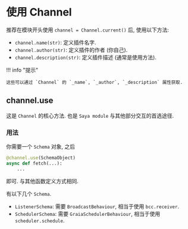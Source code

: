 # 使用 Channel

推荐在模块开头使用 `channel = Channel.current()` 后, 使用以下方法:

-   `channel.name(str)`: 定义插件名字.
-   `channel.author(str)`: 定义插件的作者 (你自己).
-   `channel.description(str)`: 定义插件描述 (通常是使用方法).

!!! info "提示"

    这些可以通过 `Channel` 的 `_name`, `_author`, `_description` 属性获取.

## channel.use

这是 `Channel` 的核心方法. 也是 `Saya module` 与其他部分交互的首选途径.

### 用法

你需要一个 `Schema` 对象, 之后

```py
@channel.use(SchemaObject)
async def fetch(...):
    ...
```

即可. 与其他函数定义方式相同.

有以下几个 `Schema`.

-   `ListenerSchema`: 需要 `BroadcastBehaviour`, 相当于使用 `bcc.receiver`.
-   `SchedulerSchema`: 需要 `GraiaSchedulerBehaviour`, 相当于使用 `scheduler.schedule`.
